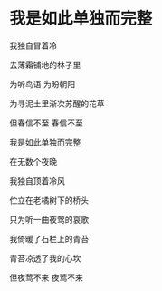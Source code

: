 # 我是如此单独而完整

我独自冒着冷

去薄霜铺地的林子里

为听鸟语 为盼朝阳

为寻泥土里渐次苏醒的花草

但春信不至 春信不至



我是如此单独而完整

在无数个夜晚

我独自顶着冷风

伫立在老橘树下的桥头

只为听一曲夜莺的哀歌

我倚暖了石栏上的青苔

青苔凉透了我的心坎

但夜莺不来 夜莺不来

